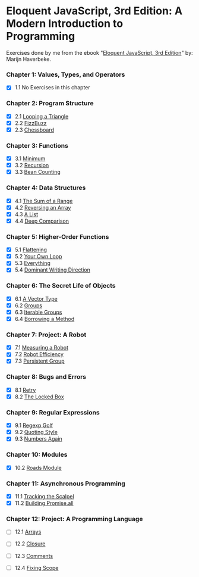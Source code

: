 # Eloquent JavaScript, 3rd Edition: A Modern Introduction to Programming

Exercises done by me from the ebook "[Eloquent JavaScript, 3rd Edition][1]" by: Marijn Haverbeke.

### Chapter 1: Values, Types, and Operators

-   [x] 1.1 No Exercises in this chapter

### Chapter 2: Program Structure

-   [x] 2.1 [Looping a Triangle](./2_program_structure/triangle.js)
-   [x] 2.2 [FizzBuzz](./2_program_structure/fizz_buzz.js)
-   [x] 2.3 [Chessboard](./2_program_structure/chessboard.js)

### Chapter 3: Functions

-   [x] 3.1 [Minimum](./3_functions/minimum.js)
-   [x] 3.2 [Recursion](./3_functions/recursion.js)
-   [x] 3.3 [Bean Counting](./3_functions/bean_counting.js)

### Chapter 4: Data Structures

-   [x] 4.1 [The Sum of a Range](./4_data_structures/range_sum.js)
-   [x] 4.2 [Reversing an Array](./4_data_structures/reverse_array.js)
-   [x] 4.3 [A List](./4_data_structures/a_list.js)
-   [x] 4.4 [Deep Comparison](./4_data_structures/deep_comparison.js)

### Chapter 5: Higher-Order Functions

-   [x] 5.1 [Flattening](./5_higher-order_functions/flattening.js)
-   [x] 5.2 [Your Own Loop](./5_higher-order_functions/your_own_loop.js)
-   [x] 5.3 [Everything](./5_higher-order_functions/everything.js)
-   [x] 5.4 [Dominant Writing Direction](./5_higher-order_functions/dominant_writing_direction.js)

### Chapter 6: The Secret Life of Objects

-   [x] 6.1 [A Vector Type](./6_secret_life_of_objects/vector.js)
-   [x] 6.2 [Groups](./6_secret_life_of_objects/groups.js)
-   [x] 6.3 [Iterable Groups](./6_secret_life_of_objects/iterable_groups.js)
-   [x] 6.4 [Borrowing a Method](./6_secret_life_of_objects/borrowing_method.js)

### Chapter 7: Project: A Robot

-   [x] 7.1 [Measuring a Robot](./7_a_robot/measuring_a_robot.js)
-   [x] 7.2 [Robot Efficiency](./7_a_robot/robot_efficiency.js)
-   [x] 7.3 [Persistent Group](./7_a_robot/persistent_group.js)

### Chapter 8: Bugs and Errors

-   [x] 8.1 [Retry](./8_bugs_and_errors/retry.js)
-   [x] 8.2 [The Locked Box](./8_bugs_and_errors/locked_box.js)

### Chapter 9: Regular Expressions

-   [x] 9.1 [Regexp Golf](./9_regular_expressions/regexp_golf.js)
-   [x] 9.2 [Quoting Style](./9_regular_expressions/quoting_style.js)
-   [x] 9.3 [Numbers Again](./9_regular_expressions/numbers_again.js)

### Chapter 10: Modules

-   [x] 10.2 [Roads Module](./10_modules/roads_module.js)

### Chapter 11: Asynchronous Programming

-   [x] 11.1 [Tracking the Scalpel](./11_asynchronous_programming/tracking_the_scalpel.js)
-   [x] 11.2 [Building Promise.all](./11_asynchronous_programming/building_promise.all.js)

### Chapter 12: Project: A Programming Language

-   [ ] 12.1 [Arrays](./12_a_programming_language/)
-   [ ] 12.2 [Closure](./12_a_programming_language/)
-   [ ] 12.3 [Comments](./12_a_programming_language/)
-   [ ] 12.4 [Fixing Scope](./12_a_programming_language/)

    [1]: https://eloquentjavascript.net/
